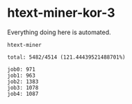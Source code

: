 # htext-miner-kor-3

Everything doing here is automated.

```
htext-miner

total: 5482/4514 (121.44439521488701%)

job0: 971
job1: 963
job2: 1383
job3: 1078
job4: 1087
```